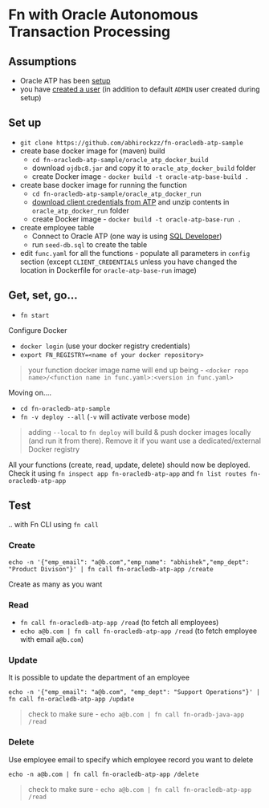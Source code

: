 # Fn with Oracle Autonomous Transaction Processing

## Assumptions

- Oracle ATP has been [setup](https://docs.oracle.com/en/cloud/paas/atp-cloud/atpug/getting-started.html#GUID-0B230036-0A05-4CA3-AF9D-97A255AE0C08)
- you have [created a user](http://www.oracle.com/webfolder/technetwork/tutorials/obe/cloud/atp/obe_provisioning%20autonomous%20transaction%20processing/provisioning_autonomous_transaction_processing.html#CreateaUserinyourAutonomousTransactionProcessingDatabase) (in addition to default `ADMIN` user created during setup)

## Set up

- `git clone https://github.com/abhirockzz/fn-oracledb-atp-sample`
- create base docker image for (maven) build
	- `cd fn-oracledb-atp-sample/oracle_atp_docker_build`
	- download `ojdbc8.jar` and copy it to `oracle_atp_docker_build` folder
	- create Docker image - `docker build -t oracle-atp-base-build .`
- create base docker image for running the function
	- `cd fn-oracledb-atp-sample/oracle_atp_docker_run`
	- [download client credentials from ATP](https://docs.oracle.com/en/cloud/paas/atp-cloud/atpug/connect-download-wallet.html#GUID-B06202D2-0597-41AA-9481-3B174F75D4B1) and unzip contents in `oracle_atp_docker_run` folder
	- create Docker image - `docker build -t oracle-atp-base-run .`
- create employee table
	- Connect to Oracle ATP (one way is using [SQL Developer](https://docs.oracle.com/en/cloud/paas/atp-cloud/atpug/connect-sql-dev182.html#GUID-14217939-3E8F-4782-BFF2-021199A908FD))
	- run `seed-db.sql` to create the table
- edit `func.yaml` for all the functions - populate all parameters in `config` section (except `CLIENT_CREDENTIALS` unless you have changed the location in Dockerfile for `oracle-atp-base-run` image)

## Get, set, go...

- `fn start`

Configure Docker

- `docker login` (use your docker registry credentials)
- `export FN_REGISTRY=<name of your docker repository>`

> your function docker image name will end up being - `<docker repo name>/<function name in func.yaml>:<version in func.yaml>`

Moving on....

- `cd fn-oracledb-atp-sample`
- `fn -v deploy --all` (`-v` will activate verbose mode)

> adding `--local` to `fn deploy` will build & push docker images locally (and run it from there). Remove it if you want use a dedicated/external Docker registry

All your functions (create, read, update, delete) should now be deployed. Check it using `fn inspect app fn-oracledb-atp-app` and `fn list routes fn-oracledb-atp-app`

## Test

.. with Fn CLI using `fn call`

### Create

`echo -n '{"emp_email": "a@b.com","emp_name": "abhishek","emp_dept": "Product Divison"}' | fn call fn-oracledb-atp-app /create`

Create as many as you want

### Read

- `fn call fn-oracledb-atp-app /read` (to fetch all employees)
- `echo a@b.com | fn call fn-oracledb-atp-app /read` (to fetch employee with email `a@b.com`)

### Update

It is possible to update the department of an employee

`echo -n '{"emp_email": "a@b.com", "emp_dept": "Support Operations"}' | fn call fn-oracledb-atp-app /update`

> check to make sure - `echo a@b.com | fn call fn-oradb-java-app /read`

### Delete

Use employee email to specify which employee record you want to delete

`echo -n a@b.com | fn call fn-oracledb-atp-app /delete`

> check to make sure - `echo a@b.com | fn call fn-oracledb-atp-app /read`

